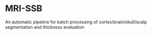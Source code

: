 # MRI-SSB
An automatic pipeline for batch processing of cortex/brain/skull/scalp segmentation and thickness evaluation

